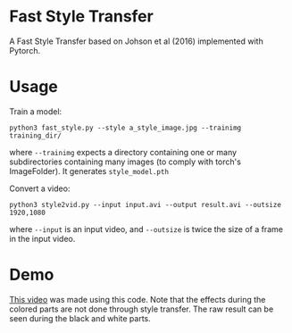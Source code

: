 # Fast Style Transfer

A Fast Style Transfer based on Johson et al (2016) implemented with Pytorch.

# Usage

Train a model:

```
python3 fast_style.py --style a_style_image.jpg --trainimg training_dir/
```

where `--trainimg` expects a directory containing one or many subdirectories
containing many images (to comply with torch's ImageFolder). It generates
`style_model.pth`


Convert a video:

```
python3 style2vid.py --input input.avi --output result.avi --outsize 1920,1080
```

where `--input` is an input video, and `--outsize` is twice the size of a frame
in the input video.

# Demo

[This video](https://www.youtube.com/watch?v=TYgIBV_C-SY) was made using this
code. Note that the effects during the colored parts are not done through style
transfer. The raw result can be seen during the black and white parts.

